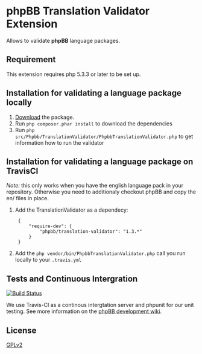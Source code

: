 # phpBB Translation Validator Extension

Allows to validate **phpBB** language packages.

## Requirement

This extension requires php 5.3.3 or later to be set up.

## Installation for validating a language package locally

1. [Download](https://github.com/nickvergessen/phpbb-translation-validator/archive/master.zip) the package.
2. Run `php composer.phar install` to download the dependencies
3. Run `php src/Phpbb/TranslationValidator/PhpbbTranslationValidator.php` to get information how to run the validator

## Installation for validating a language package on TravisCI

*Note:* this only works when you have the english language pack in your repository.
Otherwise you need to additionaly checkout phpBB and copy the en/ files in place.

1. Add the TranslationValidator as a dependecy:

		{
			"require-dev": {
				"phpbb/translation-validator": "1.3.*"
			}
		}

2. Add the `php vendor/bin/PhpbbTranslationValidator.php` call you run locally to your `.travis.yml`

## Tests and Continuous Intergration

[![Build Status](https://travis-ci.org/phpbb/phpbb-translation-validator.png?branch=master)](https://travis-ci.org/phpbb/phpbb-translation-validator)

We use Travis-CI as a continous intergtation server and phpunit for our unit testing. See more information on the [phpBB development wiki](https://wiki.phpbb.com/Unit_Tests).

## License

[GPLv2](license.txt)
